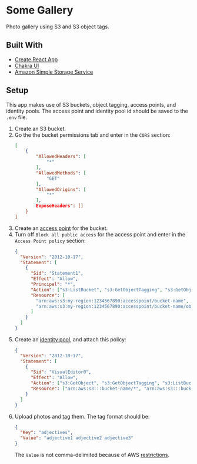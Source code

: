 # Some Gallery

Photo gallery using S3 and S3 object tags.

## Built With

- [Create React App](https://create-react-app.dev/)
- [Chakra UI](https://chakra-ui.com/)
- [Amazon Simple Storage Service](https://aws.amazon.com/s3/)

## Setup

This app makes use of S3 buckets, object tagging, access points, and identity pools. The access point and identity pool id should be saved to the `.env` file.

1. Create an S3 bucket.
2. Go the the bucket permissions tab and enter in the `CORS` section:
   ```json
   [
       {
           "AllowedHeaders": [
               "*"
           ],
           "AllowedMethods": [
               "GET"
           ],
           "AllowedOrigins": [
               "*"
           ],
           ExposeHeaders": []
       }
   ]
   ```
3. Create an [access point](https://docs.aws.amazon.com/AmazonS3/latest/userguide/access-points.html) for the bucket.
4. Turn off `Block all public access` for the access point and enter in the `Access Point policy` section:
   ```json
   {
     "Version": "2012-10-17",
     "Statement": [
       {
         "Sid": "Statement1",
         "Effect": "Allow",
         "Principal": "*",
         "Action": ["s3:ListBucket", "s3:GetObjectTagging", "s3:GetObject"],
         "Resource": [
           "arn:aws:s3:my-region:1234567890:accesspoint/bucket-name",
           "arn:aws:s3:my-region:1234567890:accesspoint/bucket-name/object/*"
         ]
       }
     ]
   }
   ```
5. Create an [identity pool](https://docs.aws.amazon.com/cognito/latest/developerguide/identity-pools.html), and attach this policy:
   ```json
   {
     "Version": "2012-10-17",
     "Statement": [
       {
         "Sid": "VisualEditor0",
         "Effect": "Allow",
         "Action": ["s3:GetObject", "s3:GetObjectTagging", "s3:ListBucket"],
         "Resource": ["arn:aws:s3:::bucket-name/*", "arn:aws:s3:::bucket-name"]
       }
     ]
   }
   ```
6. Upload photos and [tag](https://docs.aws.amazon.com/AmazonS3/latest/userguide/object-tagging.html) them. The tag format should be:
   ```json
   {
     "Key": "adjectives",
     "Value": "adjective1 adjective2 adjective3"
   }
   ```
   The `Value` is not comma-delimited because of AWS [restrictions](https://docs.aws.amazon.com/AWSEC2/latest/UserGuide/Using_Tags.html#tag-restrictions).
